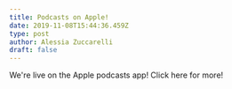 ```yaml
---
title: Podcasts on Apple!
date: 2019-11-08T15:44:36.459Z
type: post
author: Alessia Zuccarelli
draft: false
---
```

We're live on the Apple podcasts app! Click here for more!
